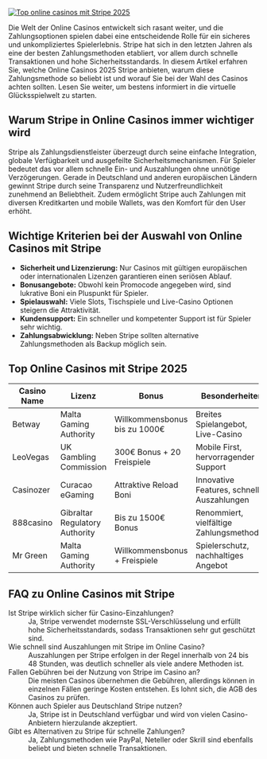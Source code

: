 [![Top online casinos mit Stripe 2025](https://123-caf.pages.dev/gitsignup.png)](https://vrmoo.ru/Bt82HjjY)

<p>Die Welt der Online Casinos entwickelt sich rasant weiter, und die Zahlungsoptionen spielen dabei eine entscheidende Rolle für ein sicheres und unkompliziertes Spielerlebnis. Stripe hat sich in den letzten Jahren als eine der besten Zahlungsmethoden etabliert, vor allem durch schnelle Transaktionen und hohe Sicherheitsstandards. In diesem Artikel erfahren Sie, welche Online Casinos 2025 Stripe anbieten, warum diese Zahlungsmethode so beliebt ist und worauf Sie bei der Wahl des Casinos achten sollten. Lesen Sie weiter, um bestens informiert in die virtuelle Glücksspielwelt zu starten.</p>  <h2>Warum Stripe in Online Casinos immer wichtiger wird</h2> <p>Stripe als Zahlungsdienstleister überzeugt durch seine einfache Integration, globale Verfügbarkeit und ausgefeilte Sicherheitsmechanismen. Für Spieler bedeutet das vor allem schnelle Ein- und Auszahlungen ohne unnötige Verzögerungen. Gerade in Deutschland und anderen europäischen Ländern gewinnt Stripe durch seine Transparenz und Nutzerfreundlichkeit zunehmend an Beliebtheit. Zudem ermöglicht Stripe auch Zahlungen mit diversen Kreditkarten und mobile Wallets, was den Komfort für den User erhöht.</p>  <h2>Wichtige Kriterien bei der Auswahl von Online Casinos mit Stripe</h2> <ul> <li><strong>Sicherheit und Lizenzierung:</strong> Nur Casinos mit gültigen europäischen oder internationalen Lizenzen garantieren einen seriösen Ablauf.</li> <li><strong>Bonusangebote:</strong> Obwohl kein Promocode angegeben wird, sind lukrative Boni ein Pluspunkt für Spieler.</li> <li><strong>Spielauswahl:</strong> Viele Slots, Tischspiele und Live-Casino Optionen steigern die Attraktivität.</li> <li><strong>Kundensupport:</strong> Ein schneller und kompetenter Support ist für Spieler sehr wichtig.</li> <li><strong>Zahlungsabwicklung:</strong> Neben Stripe sollten alternative Zahlungsmethoden als Backup möglich sein.</li> </ul>  <h2>Top Online Casinos mit Stripe 2025</h2> <table> <thead> <tr> <th>Casino Name</th> <th>Lizenz</th> <th>Bonus</th> <th>Besonderheiten</th> </tr> </thead> <tbody> <tr> <td>Betway</td> <td>Malta Gaming Authority</td> <td>Willkommensbonus bis zu 1000€</td> <td>Breites Spielangebot, Live-Casino</td> </tr> <tr> <td>LeoVegas</td> <td>UK Gambling Commission</td> <td>300€ Bonus + 20 Freispiele</td> <td>Mobile First, hervorragender Support</td> </tr> <tr> <td>Casinozer</td> <td>Curacao eGaming</td> <td>Attraktive Reload Boni</td> <td>Innovative Features, schnelle Auszahlungen</td> </tr> <tr> <td>888casino</td> <td>Gibraltar Regulatory Authority</td> <td>Bis zu 1500€ Bonus</td> <td>Renommiert, vielfältige Zahlungsmethoden</td> </tr> <tr> <td>Mr Green</td> <td>Malta Gaming Authority</td> <td>Willkommensbonus + Freispiele</td> <td>Spielerschutz, nachhaltiges Angebot</td> </tr> </tbody> </table>  <h2>FAQ zu Online Casinos mit Stripe</h2> <dl> <dt>Ist Stripe wirklich sicher für Casino-Einzahlungen?</dt> <dd>Ja, Stripe verwendet modernste SSL-Verschlüsselung und erfüllt hohe Sicherheitsstandards, sodass Transaktionen sehr gut geschützt sind.</dd>  <dt>Wie schnell sind Auszahlungen mit Stripe im Online Casino?</dt> <dd>Auszahlungen per Stripe erfolgen in der Regel innerhalb von 24 bis 48 Stunden, was deutlich schneller als viele andere Methoden ist.</dd>  <dt>Fallen Gebühren bei der Nutzung von Stripe im Casino an?</dt> <dd>Die meisten Casinos übernehmen die Gebühren, allerdings können in einzelnen Fällen geringe Kosten entstehen. Es lohnt sich, die AGB des Casinos zu prüfen.</dd>  <dt>Können auch Spieler aus Deutschland Stripe nutzen?</dt> <dd>Ja, Stripe ist in Deutschland verfügbar und wird von vielen Casino-Anbietern hierzulande akzeptiert.</dd>  <dt>Gibt es Alternativen zu Stripe für schnelle Zahlungen?</dt> <dd>Ja, Zahlungsmethoden wie PayPal, Neteller oder Skrill sind ebenfalls beliebt und bieten schnelle Transaktionen.</dd> </dl>